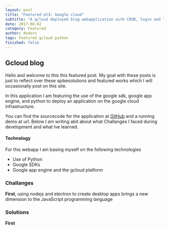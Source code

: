 ```yaml
---
layout: post
title: "Featured pt3: Google cloud"
subtitle: "A gcloud deployed blog webapplication with CRUD, login and "
date: 2017-08-02
category: Featured
author: Anders
tags: Featured gcloud python
finished: false
---
```


## Gcloud blog
Hello and welcome to this this featured post. My goal with these posts is just to reflect over these spikesolutions and featured works which I will occasionally post on this site.

In this application I am featuring the use of the google sdk, google app engine, and python to deploy an application on the google cloud infrastructure.

You can find the sourcecode for the application at [GitHub](https://github.com/Andurshurrdurr/gcloud) and a running demo at url. Below I am writing abit about what Challanges I faced during development and what Ive learned.

#### Technology
For this webapp I am basing myself on the following technologies
- Use of Python
- Google SDKs
- Google app engine and the gcloud platform

### Challanges
**First**, using nodejs and electron to create desktop apps brings a new dimension to the JavaScript programming language

### Solutions
**First**
